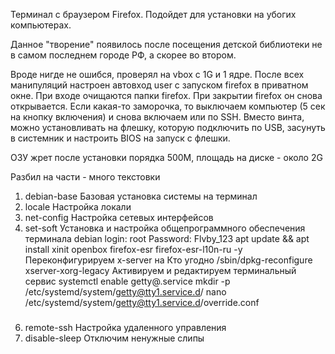 Терминал с браузером Firefox. Подойдет для установки на убогих компьютерах.

Данное "творение"  появилось после посещения детской библиотеки не в самом последнем городе РФ, а скорее во втором.

Вроде нигде не ошибся, проверял на vbox с 1G и 1 ядре.
После всех манипуляций настроен автовход user с запуском firefox в приватном окне.
При входе очищаются папки firefox.
При закрытии firefox он снова открывается.
Если какая-то заморочка, то выключаем компьютер (5 сек на кнопку включения) и снова включаем или по SSH.
Вместо винта, можно установливать на флешку, которую подключить по USB, засунуть в системник и настроить BIOS на запуск с флешки.

ОЗУ жрет после установки порядка 500М, площадь на диске - около 2G

Разбил на части - много текстовки

1. debian-base Базовая установка системы на терминал
2. locale Настройка локали
3. net-config Настройка сетевых интерфейсов
4. set-soft Установка и настройка общепрограммного обеспечения терминала
debian login: root
Password: Flvby_123 
apt update && apt install xinit openbox firefox-esr firefox-esr-l10n-ru -y 
Переконфигурируем x-server на Кто угодно 
/sbin/dpkg-reconfigure xserver-xorg-legacy 
Активируем и редактируем терминальный сервис 
systemctl enable getty@.service 
mkdir -p /etc/systemd/system/getty@tty1.service.d/ 
nano /etc/systemd/system/getty@tty1.service.d/override.conf 
##### 
 
##### 
6. remote-ssh Настройка удаленного управления
7. disable-sleep Отключим ненужные слипы

